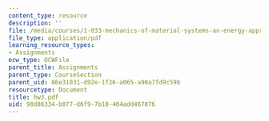 ```yaml
---
content_type: resource
description: ''
file: /media/courses/1-033-mechanics-of-material-systems-an-energy-approach-fall-2003/98d86334b077d6f97b18464add467076_hw3.pdf
file_type: application/pdf
learning_resource_types:
- Assignments
ocw_type: OCWFile
parent_title: Assignments
parent_type: CourseSection
parent_uid: 86e31031-d92e-1f26-a065-a90a7fd9c59b
resourcetype: Document
title: hw3.pdf
uid: 98d86334-b077-d6f9-7b18-464add467076
---
```


